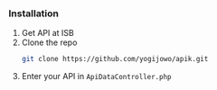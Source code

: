 ### Installation

1. Get API at ISB
2. Clone the repo
   ```sh
   git clone https://github.com/yogijowo/apik.git
   ```
3. Enter your API in `ApiDataController.php`


